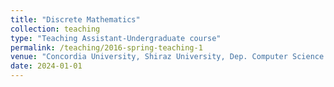 ```yaml
---
title: "Discrete Mathematics"
collection: teaching
type: "Teaching Assistant-Undergraduate course"
permalink: /teaching/2016-spring-teaching-1
venue: "Concordia University, Shiraz University, Dep. Computer Science & Eng. Fall 2016, Fall 2023, Winter"
date: 2024-01-01
---
```


